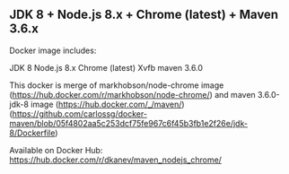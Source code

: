 ## JDK 8 + Node.js 8.x + Chrome (latest) + Maven 3.6.x

Docker image includes:

JDK 8
Node.js 8.x
Chrome (latest)
Xvfb
maven 3.6.0

This docker is merge of markhobson/node-chrome image (https://hub.docker.com/r/markhobson/node-chrome/)
and maven 3.6.0-jdk-8 image (https://hub.docker.com/_/maven/) (https://github.com/carlossg/docker-maven/blob/05f4802aa5c253dcf75fe967c6f45b3fb1e2f26e/jdk-8/Dockerfile)

Available on Docker Hub: https://hub.docker.com/r/dkanev/maven_nodejs_chrome/